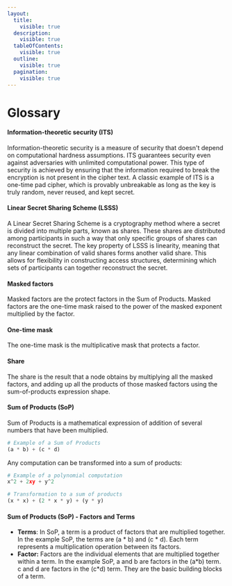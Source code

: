 ```yaml
---
layout:
  title:
    visible: true
  description:
    visible: true
  tableOfContents:
    visible: true
  outline:
    visible: true
  pagination:
    visible: true
---
```


# Glossary

#### Information-theoretic security (ITS)

Information-theoretic security is a measure of security that doesn't depend on computational hardness assumptions. ITS guarantees security even against adversaries with unlimited computational power. This type of security is achieved by ensuring that the information required to break the encryption is not present in the cipher text. A classic example of ITS is a one-time pad cipher, which is provably unbreakable as long as the key is truly random, never reused, and kept secret.

#### Linear Secret Sharing Scheme (LSSS)

A Linear Secret Sharing Scheme is a cryptography method where a secret is divided into multiple parts, known as shares. These shares are distributed among participants in such a way that only specific groups of shares can reconstruct the secret. The key property of LSSS is linearity, meaning that any linear combination of valid shares forms another valid share. This allows for flexibility in constructing access structures, determining which sets of participants can together reconstruct the secret.

#### Masked factors

Masked factors are the protect factors in the Sum of Products. Masked factors are the one-time mask raised to the power of the masked exponent multiplied by the factor.

#### One-time mask

The one-time mask is the multiplicative mask that protects a factor.&#x20;

#### Share

The share is the result that a node obtains by multiplying all the masked factors, and adding up all the products of those masked factors using the sum-of-products expression shape.

#### Sum of Products (SoP)

Sum of Products is a mathematical expression of addition of several numbers that have been multiplied.

```python
# Example of a Sum of Products
(a * b) + (c * d)
```

Any computation can be transformed into a sum of products:

```python
# Example of a polynomial computation
x^2 + 2xy + y^2

# Transformation to a sum of products
(x * x) + (2 * x * y) + (y * y)
```

#### Sum of Products (SoP) - **Factors and Terms** <a href="#factors-and-terms" id="factors-and-terms"></a>

* **Terms**: In SoP, a term is a product of factors that are multiplied together. In the example SoP, the terms are (a \* b) and (c \* d). Each term represents a multiplication operation between its factors.
* **Factor:** Factors are the individual elements that are multiplied together within a term. In the example SoP,  a and b are factors in the (a\*b) term. c and d are factors in the (c\*d) term. They are the basic building blocks of a term.
